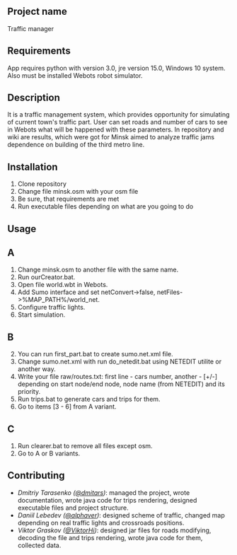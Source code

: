 Project name
----
Traffic manager

Requirements
----
App requires python with version 3.0, jre version 15.0, Windows 10 system. Also must be installed Webots robot simulator.

Description
----
It is a traffic management system, which provides opportunity for simulating of current town's traffic part. User can set roads and number of cars to see in Webots what will be happened with these parameters.
In repository and wiki are results, which were got for Minsk aimed to analyze traffic jams dependence on building of the third metro line.

Installation
----
1. Clone repository
2. Change file minsk.osm with your osm file
3. Be sure, that requirements are met
4. Run executable files depending on what are you going to do

Usage
----
## A
1. Change minsk.osm to another file with the same name.
2. Run ourCreator.bat.
3. Open file world.wbt in Webots.
4. Add Sumo interface and set netConvert->false, netFiles->%MAP_PATH%/world_net.
5. Configure traffic lights.
6. Start simulation.
## B
2. You can run first_part.bat to create sumo.net.xml file.
3. Change sumo.net.xml with run do_netedit.bat using NETEDIT utilite or another way.
4. Write your file raw/routes.txt: first line - cars number, another - [+/-] depending on start node/end node, node name (from NETEDIT) and its priority.
5. Run trips.bat to generate cars and trips for them.
6. Go to items [3 - 6] from A variant.
## C
1. Run clearer.bat to remove all files except osm.
2. Go to A or B variants.

Contributing
----
* _Dmitriy Tarasenko ([@dmitars](github.com/dmitars))_: managed the project, wrote documentation, wrote java code for trips rendering, designed executable files and project structure.
* _Daniil Lebedev ([@alphaver](github.com/alphaver))_: designed scheme of traffic, changed map depending on real traffic lights and crossroads positions.
* _Viktor Graskov ([@ViktorHi](github.com/ViktoHi))_: designed jar files for roads modifying, decoding the file and trips rendering, wrote java code for them, collected data.
